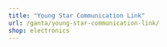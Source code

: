 ```yaml
---
title: "Young Star Communication Link"
url: /ganta/young-star-communication-link/
shop: electronics
---
```

